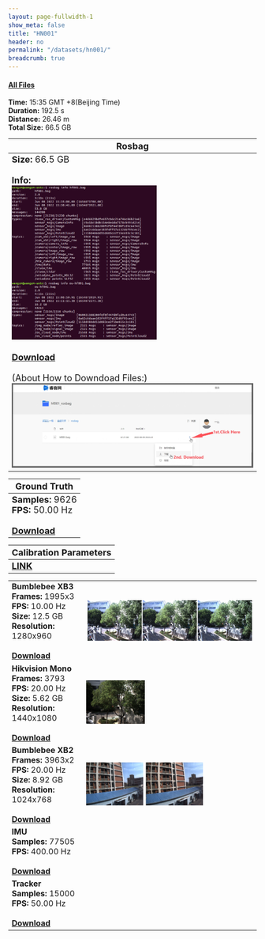 ```yaml
---
layout: page-fullwidth-1
show_meta: false
title: "HN001"
header: no
permalink: "/datasets/hn001/"
breadcrumb: true
---
```

####  <a href="https://rec.ustc.edu.cn/share/079a9930-8f5f-11ed-97e2-0df66de1aa88">All Files</a>

<b>Time:</b> 15:35 GMT +8(Beijing Time) <br>
<b>Duration:</b> 192.5 s<br>
<b>Distance:</b> 26.46 m<br>
<b>Total Size:</b> 66.5 GB<br>



<td>
 <table>
 <thead>
	<tr>
      <th><font size="4">Rosbag</font></th>
	</tr >
  </thead>
	<tr>
        <td width="90%">
            <font size="4">
                    <b>Size:</b> 66.5 GB<br>
                    <br>
                    <b>Info:</b><br>
                    <img src="/data_image/aerial_01/hf001_bag_info.png" width='60%'/><br>
                    <br>
                    <b><a href="https://rec.ustc.edu.cn/share/cea25a80-8fcf-11ed-95f7-e3d8947e9715"><font size="4">Download</font></a></b><br>
                    <br>
                    (About How to Downdoad Files:)
                    <img src="/data_image/aerial_01/how_to_download.jpg"/>
            </font>
        </td>
    </tr>
</table>
</td>

<table>
 <thead>
	<tr>
      <th><font size="4">Ground Truth</font></th>
	</tr >
  </thead>
    <tr>
	    <td>
        <font size="4">
            <b>Samples:</b> 9626 <br>
            <b>FPS:</b> 50.00 Hz<br>
            <br>
            <b><a href="https://rec.ustc.edu.cn/share/b8f636d0-931e-11ed-9cb9-c38f2647ad01">Download</a></b>
        </font>
        </td>
	</tr >
</table>

<table>
 <thead>
	<tr>
      <th><font size="4">Calibration Parameters</font></th>
	</tr >
  </thead>
    <tr>
	    <td>
        <font size="4">
            <b><a href="https://rec.ustc.edu.cn/share/9fd0d230-93ec-11ed-b3b3-359b0111d730">LINK</a></b>
        </font>
        </td>
	</tr >
</table>

<table>
	<tr>
	    <td width="30%">
        <font size="3">
            <b>Bumblebee XB3</b><br>
            <b>Frames:</b> 1995x3<br>
            <b>FPS:</b> 10.00 Hz<br>
            <b>Size:</b> 12.5 GB<br>
            <b>Resolution:</b> 1280x960<br>
            <br>
            <b><a href="https://rec.ustc.edu.cn/share/ded737b0-92df-11ed-b149-4f6710c4930c">Download</a></b>
        </font>
        </td>
        <td>
            <a href="https://rec.ustc.edu.cn/share/ded737b0-92df-11ed-b149-4f6710c4930c">
                <img src="/data_image/aerial_01/hf001_xb3.jpg" width='100%'/>
            </a>
        </td>
	</tr >
    <tr>
	    <td>
        <font size="3">
            <b>Hikvision Mono</b><br>
            <b>Frames:</b> 3793<br>
            <b>FPS:</b> 20.00 Hz<br>
            <b>Size:</b> 5.62 GB<br>
            <b>Resolution:</b> 1440x1080<br>
            <br>
            <b><a href="https://rec.ustc.edu.cn/share/950ca620-92e0-11ed-a02c-8568e302ab5a">Download</a></b>
        </font>
        </td>
        <td>
            <a href="https://rec.ustc.edu.cn/share/950ca620-92e0-11ed-a02c-8568e302ab5a">
                <img src="/data_image/aerial_01/hf001_hik_mono.png" width='35%'/>
            </a>
        </td>
	</tr >
	<tr>
	    <td>
        <font size="3">
            <b>Bumblebee XB2</b><br>
            <b>Frames:</b> 3963x2<br>
            <b>FPS:</b> 20.00 Hz<br>
            <b>Size:</b> 8.92 GB<br>
            <b>Resolution:</b> 1024x768<br>
            <br>
            <b><a href="https://rec.ustc.edu.cn/share/013a2900-92e1-11ed-9b98-0393c08e4f57">Download</a></b>
        </font>
        </td>
        <td>
            <a href="https://rec.ustc.edu.cn/share/013a2900-92e1-11ed-9b98-0393c08e4f57">
                <img src="/data_image/aerial_01/hf001_xb2.png" width='70%'/>
            </a>
        </td>
	</tr >
    <tr>
	    <td>
        <font size="3">
            <b>IMU</b><br>
            <b>Samples:</b> 77505 <br>
            <b>FPS:</b> 400.00 Hz<br>
            <br>
            <b><a href="https://rec.ustc.edu.cn/share/a8112780-92e3-11ed-a890-8927c50a4ef5">Download</a></b>
        </font>
        </td>
        <td>
            <a href="https://rec.ustc.edu.cn/share/a8112780-92e3-11ed-a890-8927c50a4ef5">
                <img src=" " width='70%'/>
            </a>
        </td>
	</tr >
    <tr>
	    <td>
        <font size="3">
            <b>Tracker</b><br>
            <b>Samples:</b> 15000 <br>
            <b>FPS:</b> 50.00 Hz<br>
            <br>
            <b><a href="https://rec.ustc.edu.cn/share/048a2c70-92e7-11ed-bd13-d11576170478">Download</a></b>
        </font>
        </td>
        <td>
            <a href="https://rec.ustc.edu.cn/share/048a2c70-92e7-11ed-bd13-d11576170478">
                <img src=" " width='70%'/>
            </a>
        </td>
	</tr >
</table>

